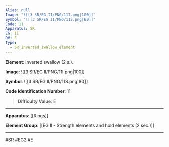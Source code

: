 ```yaml
---
Alias: null
Image: "![[3 SR/EG II/PNG/11I.png|100]]"
Symbol: "![[3 SR/EG II/PNG/11S.png|80]]"
Code: 11
Apparatus: SR
EG: II
DV: E
Type:
  - SR_Inverted_swallow_element
---
```

**Element**: Inverted swallow (2 s.).

**Image**:
![[3 SR/EG II/PNG/11I.png|100]]

**Symbol**:
![[3 SR/EG II/PNG/11S.png|80]]

**Code Identification Number**: 11

>**Difficulty Value**: E

___
**Apparatus**: [[Rings]]

**Element Group**: [[EG II - Strength elements and hold elements (2 sec.)]]
___
#SR #EG2 #E
